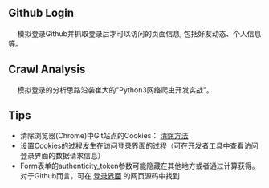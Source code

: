 ## Github Login
&emsp; 模拟登录Github并抓取登录后才可以访问的页面信息, 包括好友动态、个人信息等。   

## Crawl Analysis
&emsp; 模拟登录的分析思路沿袭崔大的"Python3网络爬虫开发实战"。

## Tips
+ 清除浏览器(Chrome)中Git站点的Cookies： [清除方法](https://blog.csdn.net/panbiao1999/article/details/77880649)
+ 设置Cookies的过程发生在访问登录界面的过程（可在开发者工具中查看访问登录界面的数据请求信息）
+ Form表单的authenticity_token参数可能隐藏在其他地方或者通过计算获得。对于Github而言，可在 [登录界面](https://github.com/login) 的网页源码中找到   

